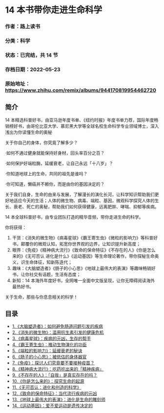# 14 本书带你走进生命科学

### 作者：路上读书

### 分类：科学

### 状态：已完结，共 14 节

### 存档日期：2022-05-23

### 原始地址：https://www.zhihu.com/remix/albums/944170819954462720


## 简介
 14 本精选科普好书，由亚马逊年度书单、《纽约时报》年度书单力荐，国际年度畅销榜好书，由哥伦比亚大学、慕尼黑大学等全球名校生命科学专业领域博士，深入浅出为你读懂生命的奥秘


关于你自己的身体，你究竟了解多少？


·如何不通过健身就能保持好身材，回头率百分之百？


·如何保护好端粒酶，延缓衰老，让自己永远「十八岁」？


·你知道地球上的生命，共同的祖先是谁吗？


·你可知道，懒癌并不赖你，而是由你的基因决定的？


关于我们自身，生命的由来与发展，了解漫长的演化长河，让科学知识帮助我们更好地适应今天的生活；人体的微生物、病毒、端粒、基因，微观科学探究人体的生长、衰老、死亡的奥秘，帮助我们如何获得健康，远离肥胖、哮喘、抑郁等疾病。


 14 本全球科普好书，由专业团队打造的精华音频，带你走进生命的科学。


你将获得：


1. 干货：《消失的微生物》《病毒星球》《霸王寄生虫》《微粒的影响力》等科普好书，颠覆你的微观认知，拓宽你世界观的边界，让知识提升新高度；
2. 眼界：《免疫》《精神病大流行》《致命的保命特征》《不存在的人》《你是怎么来的》《无可否认 进化是什么》《运动基因》等生命理论著作，带你探秘生命奥义，识生命体征，知新陈迭代；
3. 趣味：《大脑塑造者》《肠子的小心思》《地球上最伟大的表演》等趣味畅销好书，让你社交有话题，生活有态度；
4. 新知：14 本海外年度好书，全网唯一全面中文版呈现，让你无障碍阅读海外最热好书。

关于生命，那些与你息息相关的科学！




## 目录
- [1.《大脑塑造者》：如何避免肠道问题引发的疾病](1.《大脑塑造者》：如何避免肠道问题引发的疾病.md)
- [2.《消失的微生物》：滥用抗生素引发的健康危机](2.《消失的微生物》：滥用抗生素引发的健康危机.md)
- [3.《病毒星球》：疾病的元凶，生存的帮手](3.《病毒星球》：疾病的元凶，生存的帮手.md)
- [4.《霸王寄生虫》：推动生物演化的功臣](4.《霸王寄生虫》：推动生物演化的功臣.md)
- [5.《端粒的影响力》：延缓衰老的秘诀](5.《端粒的影响力》：延缓衰老的秘诀.md)
- [6.《肠子的小心思》：被低估的身体器官](6.《肠子的小心思》：被低估的身体器官.md)
- [7.《免疫》：探讨人们究竟要不要接种疫苗？](7.《免疫》：探讨人们究竟要不要接种疫苗？.md)
- [8.《精神病大流行》：吃药吃出来的「精神疾病」](8.《精神病大流行》：吃药吃出来的「精神疾病」.md)
- [9.《不存在的人》：「自我」是真实存在的吗？](9.《不存在的人》：「自我」是真实存在的吗？.md)
- [10.《你是怎么来的》：探究生命的起源](10.《你是怎么来的》：探究生命的起源.md)
- [11.《无可否认：进化和创造的科学》](11.《无可否认：进化和创造的科学》.md)
- [12.《致命的保命特征》：当代流行疾病的元凶](12.《致命的保命特征》：当代流行疾病的元凶.md)
- [13.《地球上最伟大的表演》：进化是生命的雕刻师](13.《地球上最伟大的表演》：进化是生命的雕刻师.md)
- [14.《运动基因》：爱不爱运动是遗传决定的](14.《运动基因》：爱不爱运动是遗传决定的.md)